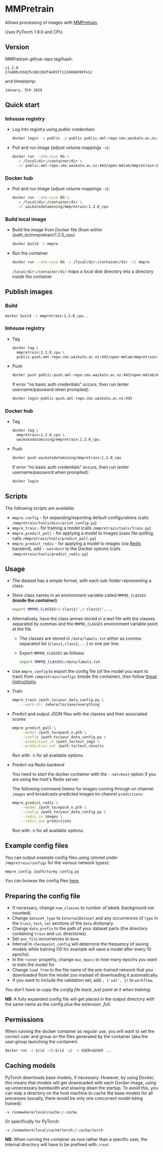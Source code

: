 # MMPretrain

Allows processing of images with [MMPretrain](https://github.com/open-mmlab/mmpretrain).

Uses PyTorch 1.9.0 and CPU.

## Version

MMPretrain github repo tag/hash:

```
v1.2.0
17a886cb5825cd8c26df4e65f7112d404b99fe12
```

and timestamp:

```
January, 5th 2024
```

## Quick start

### Inhouse registry

* Log into registry using *public* credentials:

  ```bash
  docker login -u public -p public public.aml-repo.cms.waikato.ac.nz:443 
  ```

* Pull and run image (adjust volume mappings `-v`):

  ```bash
  docker run --shm-size 8G \
    -v /local/dir:/container/dir \
    -it public.aml-repo.cms.waikato.ac.nz:443/open-mmlab/mmpretrain:1.2.0_cpu
  ```

### Docker hub

* Pull and run image (adjust volume mappings `-v`):

  ```bash
  docker run --shm-size 8G \
    -v /local/dir:/container/dir \
    -it waikatodatamining/mmpretrain:1.2.0_cpu
  ```

### Build local image

* Build the image from Docker file (from within /path_to/mmpretrain/1.2.0_cpu)

  ```bash
  docker build -t mmpre .
  ```
  
* Run the container

  ```bash
  docker run --shm-size 8G -v /local/dir:/container/dir -it mmpre
  ```
  `/local/dir:/container/dir` maps a local disk directory into a directory inside the container

## Publish images

### Build

```bash
docker build -t mmpretrain:1.2.0_cpu .
```

### Inhouse registry  

* Tag

  ```bash
  docker tag \
    mmpretrain:1.2.0_cpu \
    public-push.aml-repo.cms.waikato.ac.nz:443/open-mmlab/mmpretrain:1.2.0_cpu
  ```
  
* Push

  ```bash
  docker push public-push.aml-repo.cms.waikato.ac.nz:443/open-mmlab/mmpretrain:1.2.0_cpu
  ```
  If error "no basic auth credentials" occurs, then run (enter username/password when prompted):
  
  ```bash
  docker login public-push.aml-repo.cms.waikato.ac.nz:443
  ```

### Docker hub  

* Tag

  ```bash
  docker tag \
    mmpretrain:1.2.0_cpu \
    waikatodatamining/mmpretrain:1.2.0_cpu
  ```
  
* Push

  ```bash
  docker push waikatodatamining/mmpretrain:1.2.0_cpu
  ```
  If error "no basic auth credentials" occurs, then run (enter username/password when prompted):
  
  ```bash
  docker login
  ``` 

## Scripts

The following scripts are available:

* `mmpre_config` - for expanding/exporting default configurations (calls `/mmpretrain/tools/misc/print_config.py`)
* `mmpre_train` - for training a model (calls `/mmpretrain/tools/train.py`)
* `mmpre_predict_poll` - for applying a model to images (uses file-polling, calls `/mmpretrain/tools/predict_poll.py`)
* `mmpre_predict_redis` - for applying a model to images (via [Redis](https://redis.io/) backend), 
  add `--net=host` to the Docker options (calls `/mmpretrain/tools/predict_redis.py`)


## Usage

* The dataset has a simple format, with each sub-folder representing a class.
  
* Store class names in an environment variable called `MMPRE_CLASSES` **(inside the container)**:

  ```bash
  export MMPRE_CLASSES=\'class1\',\'class2\',...
  ```
  
* Alternatively, have the class anmes stored in a text file with the classes separated by commas and the `MMPRE_CLASSES`
  environment variable point at the file.
  
  * The classes are stored in `/data/labels.txt` either as comma-separated list (`class1,class2,...`) or one per line.
  
  * Export `MMPRE_CLASSES` as follows:

    ```bash
    export MMPRE_CLASSES=/data/labels.txt
    ```

* Use `mmpre_config` to export the config file (of the model you want to train) from `/mmpretrain/configs` 
  (inside the container), then follow [these instructions](#config).

* Train

  ```bash
  mmpre_train /path_to/your_data_config.py \
      --work-dir /where/to/save/everything
  ```

* Predict and output JSON files with the classes and their associated scores

  ```bash
  mmpre_predict_poll \
      --model /path_to/epoch_n.pth \
      --config /path_to/your_data_config.py \
      --prediction_in /path_to/test_imgs \
      --prediction_out /path_to/test_results
  ```
  Run with `-h` for all available options.

* Predict via Redis backend

  You need to start the docker container with the `--net=host` option if you are using the host's Redis server.

  The following command listens for images coming through on channel `images` and broadcasts
  predicted images on channel `predictions`:

  ```bash
  mmpre_predict_redis \
      --model /path_to/epoch_n.pth \
      --config /path_to/your_data_config.py \
      --redis_in images \
      --redis_out predictions
  ```
  
  Run with `-h` for all available options.


## Example config files

You can output example config files using (stored under `/mmpretrain/configs` for the various network types):

```bash
mmpre_config /path/to/my_config.py
```

You can browse the config files [here](https://github.com/open-mmlab/mmpretrain/tree/v0.25.0/configs).


## <a name="config">Preparing the config file</a>

* If necessary, change `num_classes` to number of labels (background not counted).
* Change `dataset_type` to `ExternalDataset` and any occurrences of `type` in the `train`, `test`, `val` 
  sections of the `data` dictionary.
* Change `data_prefix` to the path of your dataset parts (the directory containing `train` and `val` directories).
* Set `ann_file` occurrences to `None`   
* Interval in `checkpoint_config` will determine the frequency of saving models while training 
  (10 for example will save a model after every 10 epochs).
* In the `runner` property, change `max_epocs` to how many epochs you want to train the model for.
* Change `load_from` to the file name of the pre-trained network that you downloaded from the model zoo instead
  of downloading it automatically.
* If you want to include the validation set, add `, ('val', 1)` to `workflow`.

_You don't have to copy the config file back, just point at it when training._

**NB:** A fully expanded config file will get placed in the output directory with the same
name as the config plus the extension *.full*.


## Permissions

When running the docker container as regular use, you will want to set the correct
user and group on the files generated by the container (aka the user:group launching
the container):

```bash
docker run -u $(id -u):$(id -g) -e USER=$USER ...
```

## Caching models

PyTorch downloads base models, if necessary. However, by using Docker, this means that 
models will get downloaded with each Docker image, using up unnecessary bandwidth and
slowing down the startup. To avoid this, you can map a directory on the host machine
to cache the base models for all processes (usually, there would be only one concurrent
model being trained):  

```
-v /somewhere/local/cache:/.cache
```

Or specifically for PyTorch:

```
-v /somewhere/local/cache/torch:/.cache/torch
```

**NB:** When running the container as root rather than a specific user, the internal directory will have to be
prefixed with `/root`. 
